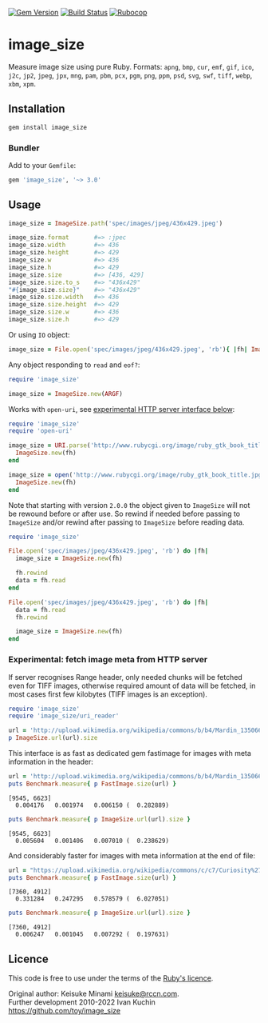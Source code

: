 [![Gem Version](https://img.shields.io/gem/v/image_size?logo=rubygems)](https://rubygems.org/gems/image_size)
[![Build Status](https://img.shields.io/github/actions/workflow/status/toy/image_size/check.yml?logo=github)](https://github.com/toy/image_size/actions/workflows/check.yml)
[![Rubocop](https://img.shields.io/github/actions/workflow/status/toy/image_size/rubocop.yml?label=rubocop&logo=rubocop)](https://github.com/toy/image_size/actions/workflows/rubocop.yml)

# image_size

Measure image size using pure Ruby.
Formats: `apng`, `bmp`, `cur`, `emf`, `gif`, `ico`, `j2c`, `jp2`, `jpeg`, `jpx`, `mng`, `pam`, `pbm`, `pcx`, `pgm`, `png`, `ppm`, `psd`, `svg`, `swf`, `tiff`, `webp`, `xbm`, `xpm`.

## Installation

```sh
gem install image_size
```

### Bundler

Add to your `Gemfile`:

```ruby
gem 'image_size', '~> 3.0'
```

## Usage

```ruby
image_size = ImageSize.path('spec/images/jpeg/436x429.jpeg')

image_size.format       #=> :jpec
image_size.width        #=> 436
image_size.height       #=> 429
image_size.w            #=> 436
image_size.h            #=> 429
image_size.size         #=> [436, 429]
image_size.size.to_s    #=> "436x429"
"#{image_size.size}"    #=> "436x429"
image_size.size.width   #=> 436
image_size.size.height  #=> 429
image_size.size.w       #=> 436
image_size.size.h       #=> 429
```

Or using `IO` object:

```ruby
image_size = File.open('spec/images/jpeg/436x429.jpeg', 'rb'){ |fh| ImageSize.new(fh) }
```

Any object responding to `read` and `eof?`:

```ruby
require 'image_size'

image_size = ImageSize.new(ARGF)
```

Works with `open-uri`, see [experimental HTTP server interface below](#experimental-fetch-image-meta-from-http-server):

```ruby
require 'image_size'
require 'open-uri'

image_size = URI.parse('http://www.rubycgi.org/image/ruby_gtk_book_title.jpg').open('rb') do |fh|
  ImageSize.new(fh)
end

image_size = open('http://www.rubycgi.org/image/ruby_gtk_book_title.jpg', 'rb') do |fh|
  ImageSize.new(fh)
end
```

Note that starting with version `2.0.0` the object given to `ImageSize` will not be rewound before or after use.
So rewind if needed before passing to `ImageSize` and/or rewind after passing to `ImageSize` before reading data.

```ruby
require 'image_size'

File.open('spec/images/jpeg/436x429.jpeg', 'rb') do |fh|
  image_size = ImageSize.new(fh)

  fh.rewind
  data = fh.read
end

File.open('spec/images/jpeg/436x429.jpeg', 'rb') do |fh|
  data = fh.read
  fh.rewind

  image_size = ImageSize.new(fh)
end
```

### Experimental: fetch image meta from HTTP server

If server recognises Range header, only needed chunks will be fetched even for TIFF images, otherwise required amount
of data will be fetched, in most cases first few kilobytes (TIFF images is an exception).

```ruby
require 'image_size'
require 'image_size/uri_reader'

url = 'http://upload.wikimedia.org/wikipedia/commons/b/b4/Mardin_1350660_1350692_33_images.jpg'
p ImageSize.url(url).size
```

This interface is as fast as dedicated gem fastimage for images with meta information in the header:

```ruby
url = 'http://upload.wikimedia.org/wikipedia/commons/b/b4/Mardin_1350660_1350692_33_images.jpg'
puts Benchmark.measure{ p FastImage.size(url) }
```
```
[9545, 6623]
  0.004176   0.001974   0.006150 (  0.282889)
```
```ruby
puts Benchmark.measure{ p ImageSize.url(url).size }
```
```
[9545, 6623]
  0.005604   0.001406   0.007010 (  0.238629)
```

And considerably faster for images with meta information at the end of file:

```ruby
url = "https://upload.wikimedia.org/wikipedia/commons/c/c7/Curiosity%27s_Vehicle_System_Test_Bed_%28VSTB%29_Rover_%28PIA15876%29.tif"
puts Benchmark.measure{ p FastImage.size(url) }
```
```
[7360, 4912]
  0.331284   0.247295   0.578579 (  6.027051)
```
```ruby
puts Benchmark.measure{ p ImageSize.url(url).size }
```
```
[7360, 4912]
  0.006247   0.001045   0.007292 (  0.197631)
```

## Licence

This code is free to use under the terms of the [Ruby's licence](LICENSE.txt).

Original author: Keisuke Minami <keisuke@rccn.com>.\
Further development 2010-2022 Ivan Kuchin https://github.com/toy/image_size
